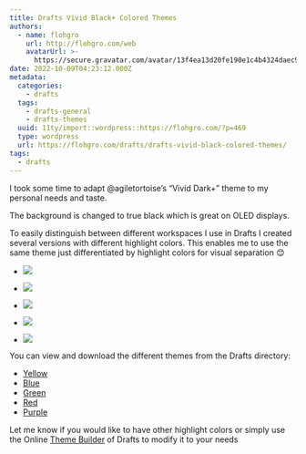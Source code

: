 ```yaml
---
title: Drafts Vivid Black+ Colored Themes
authors:
  - name: flohgro
    url: http://flohgro.com/web
    avatarUrl: >-
      https://secure.gravatar.com/avatar/13f4ea13d20fe190e1c4b4324daec918?s=96&d=mm&r=g
date: 2022-10-09T04:23:12.000Z
metadata:
  categories:
    - drafts
  tags:
    - drafts-general
    - drafts-themes
  uuid: 11ty/import::wordpress::https://flohgro.com/?p=469
  type: wordpress
  url: https://flohgro.com/drafts/drafts-vivid-black-colored-themes/
tags:
  - drafts
---
```

I took some time to adapt @agiletortoise’s “Vivid Dark+” theme to my personal needs and taste.

The background is changed to true black which is great on OLED displays.

To easily distinguish between different workspaces I use in Drafts I created several versions with different highlight colors. This enables me to use the same theme just differentiated by highlight colors for visual separation 😊

- ![](/assets/7DC6764E-AB95-4950-9C29-D1AD01-HEpGxB3gKfuj.png)

- ![](/assets/D3992EDD-F301-4769-8824-7523DD-C9YtjmsF16qA.png)

- ![](/assets/F47FD899-89A2-4764-8FCB-C37ECB-zqC3ftIbeGNL.png)

- ![](/assets/8E893974-0DA9-4451-BC9C-DA92A2-QkNbW52lDdsF.png)

- ![](/assets/75F55073-C790-4D80-9E93-D3A670-3MzVjF7fRdRo.png)
    
You can view and download the different themes from the Drafts directory:

-   [Yellow](https://directory.getdrafts.com/t/2Db)
-   [Blue](https://directory.getdrafts.com/t/2Dc)
-   [Green](https://directory.getdrafts.com/t/2Da)
-   [Red](https://directory.getdrafts.com/t/2Dd)
-   [Purple](https://directory.getdrafts.com/t/2De)

Let me know if you would like to have other highlight colors or simply use the Online [Theme Builder](https://tools.getdrafts.com/themes/theme-builder) of Drafts to modify it to your needs